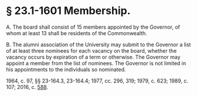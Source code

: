 # § 23.1-1601 Membership.

<p>A. The board shall consist of 15 members appointed by the Governor, of whom at least 13 shall be residents of the Commonwealth.</p><p>B. The alumni association of the University may submit to the Governor a list of at least three nominees for each vacancy on the board, whether the vacancy occurs by expiration of a term or otherwise. The Governor may appoint a member from the list of nominees. The Governor is not limited in his appointments to the individuals so nominated.</p><p>1964, c. 97, §§ 23-164.3, 23-164.4; 1977, cc. 296, 319; 1979, c. 623; 1989, c. 107; 2016, c. <a href='http://lis.virginia.gov/cgi-bin/legp604.exe?161+ful+CHAP0588'>588</a>.</p>
